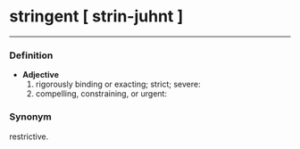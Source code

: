 # stringent [ strin-juhnt ]
--- 
### Definition
- **Adjective**
    1. rigorously binding or exacting; strict; severe:
    2. compelling, constraining, or urgent:
### Synonym
restrictive.
